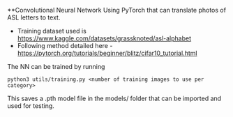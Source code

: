 **Convolutional Neural Network Using PyTorch that can translate photos of ASL letters to text.
- Training dataset used is https://www.kaggle.com/datasets/grassknoted/asl-alphabet
- Following method detailed here - https://pytorch.org/tutorials/beginner/blitz/cifar10_tutorial.html

The NN can be trained by running
```
python3 utils/training.py <number of training images to use per category>
```
This saves a .pth model file in the models/ folder that can be imported and used for testing.
